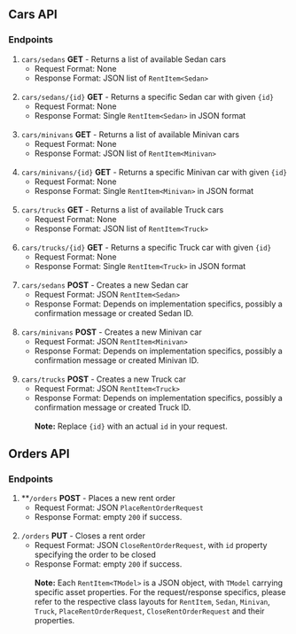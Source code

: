 ## Cars API

### Endpoints

1. `cars/sedans` **GET** - Returns a list of available Sedan cars
    - Request Format: None
    - Response Format: JSON list of `RentItem<Sedan>`
      <br/><br/>
2. `cars/sedans/{id}` **GET** - Returns a specific Sedan car with given `{id}`
    - Request Format: None
    - Response Format: Single `RentItem<Sedan>` in JSON format
      <br/><br/>
3. `cars/minivans` **GET** - Returns a list of available Minivan cars
    - Request Format: None
    - Response Format: JSON list of `RentItem<Minivan>`
      <br/><br/>
4. `cars/minivans/{id}` **GET** - Returns a specific Minivan car with given `{id}`
    - Request Format: None
    - Response Format: Single `RentItem<Minivan>` in JSON format
      <br/><br/>
5. `cars/trucks` **GET** - Returns a list of available Truck cars
    - Request Format: None
    - Response Format: JSON list of `RentItem<Truck>`
      <br/><br/>
6. `cars/trucks/{id}` **GET** - Returns a specific Truck car with given `{id}`
    - Request Format: None
    - Response Format: Single `RentItem<Truck>` in JSON format
      <br/><br/>
7. `cars/sedans` **POST** - Creates a new Sedan car
   - Request Format: JSON `RentItem<Sedan>`
   - Response Format: Depends on implementation specifics, possibly a confirmation message or created Sedan ID.
     <br/><br/>
8. `cars/minivans` **POST** - Creates a new Minivan car
   - Request Format: JSON `RentItem<Minivan>`
   - Response Format: Depends on implementation specifics, possibly a confirmation message or created Minivan ID.
     <br/><br/>
9. `cars/trucks` **POST** - Creates a new Truck car
   - Request Format: JSON `RentItem<Truck>`
   - Response Format: Depends on implementation specifics, possibly a confirmation message or created Truck ID.
     <br/><br/>
**Note:** Replace `{id}` with an actual `id` in your request.

## Orders API

### Endpoints

1. **`/orders` **POST** - Places a new rent order
    - Request Format: JSON `PlaceRentOrderRequest`
    - Response Format: empty `200` if success.
      <br/><br/>
2. `/orders` **PUT** - Closes a rent order
    - Request Format: JSON `CloseRentOrderRequest`, with `id` property specifying the order to be closed
    - Response Format: empty `200` if success.
      <br/><br/>
**Note:** Each `RentItem<TModel>` is a JSON object, with `TModel` carrying specific asset properties. For the request/response specifics, please refer to the respective class layouts for `RentItem`, `Sedan`, `Minivan`, `Truck`, `PlaceRentOrderRequest`, `CloseRentOrderRequest` and their properties.